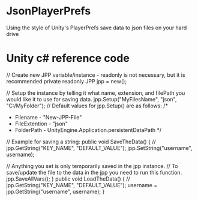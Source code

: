 # JsonPlayerPrefs
Using the style of Unity's PlayerPrefs save data to json files on your hard drive

# Unity c# reference code
// Create new JPP variable/instance - readonly is not necessary, but it is recommended
private readonly JPP jpp = new();

// Setup the instance by telling it what name, extension, and filePath you would like it to use for saving data.
jpp.Setup("MyFilesName", "json", "C:/MyFolder");
// Default values for jpp.Setup() are as follows:
/*
 * Filename      - "New-JPP-File"
 * FileExtention - "json"
 * FolderPath    - UnityEngine.Application.persistentDataPath
 */

// Example for saving a string:
public void SaveTheData()
{
  // jpp.GetString("KEY_NAME", "DEFAULT_VALUE");
  jpp.SetString("username", username);

  // Anything you set is only temporarily saved in the jpp instance.
  // To save/update the file to the data in the jpp you need to run this function.
  jpp.SaveAllVars();
}
public void LoadTheData()
{
  // jpp.GetString("KEY_NAME", "DEFAULT_VALUE");
  username = jpp.GetString("username", username);
}
